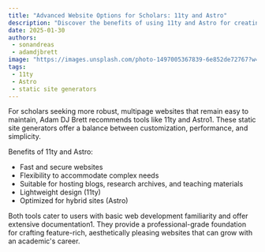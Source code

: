 ```yaml
---
title: "Advanced Website Options for Scholars: 11ty and Astro"
description: "Discover the benefits of using 11ty and Astro for creating robust scholarly websites, as suggested by Adam DJ Brett."
date: 2025-01-30
authors: 
 - sonandreas
 - adamdjbrett
image: "https://images.unsplash.com/photo-1497005367839-6e852de72767?w=500&auto=format&fit=crop&q=60&ixlib=rb-4.0.3&ixid=M3wxMjA3fDB8MHxzZWFyY2h8MjR8fG1pbmltYWxpcyUyMHdoaXRlfGVufDB8MHwwfHx8MA%3D%3D"
tags:
 - 11ty
 - Astro
 - static site generators
---
```

For scholars seeking more robust, multipage websites that remain easy to maintain, Adam DJ Brett recommends tools like 11ty and Astro1. These static site generators offer a balance between customization, performance, and simplicity.

Benefits of 11ty and Astro:
+ Fast and secure websites
+ Flexibility to accommodate complex needs
+ Suitable for hosting blogs, research archives, and teaching materials
+ Lightweight design (11ty)
+ Optimized for hybrid sites (Astro)

Both tools cater to users with basic web development familiarity and offer extensive documentation1. They provide a professional-grade foundation for crafting feature-rich, aesthetically pleasing websites that can grow with an academic's career.

